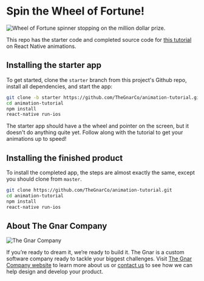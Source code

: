# Spin the Wheel of Fortune!

![Wheel of Fortune spinner stopping on the million dollar prize.](https://media.giphy.com/media/3ohhwiunVgYqfVYVEs/giphy.gif)

This repo has the starter code and completed source code for [this tutorial](https://blog.thegnar.co/react-native-animated) on React Native animations.

## Installing the starter app

To get started, clone the `starter` branch from this project's Github repo, install all dependencies, and start the app:

```bash
git clone -b starter https://github.com/TheGnarCo/animation-tutorial.git
cd animation-tutorial
npm install
react-native run-ios
```

The starter app should have a the wheel and pointer on the screen, but it doesn't do anything quite yet.
Follow along with the tutorial to get your animations up to speed!

## Installing the finished product

To install the completed app, the steps are almost exactly the same, except you should clone from `master`.

```bash
git clone https://github.com/TheGnarCo/animation-tutorial.git
cd animation-tutorial
npm install
react-native run-ios
```

## About The Gnar Company

![The Gnar Company](https://avatars0.githubusercontent.com/u/17011419?s=100&v=4)

If you’re ready to dream it, we’re ready to build it. The Gnar is a custom software company ready to tackle your biggest challenges. Visit [The Gnar Company website](https://www.thegnar.com/) to learn more about us or [contact us](https://www.thegnar.com/contact) to see how we can help design and develop your product.

